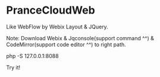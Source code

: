 PranceCloudWeb
==============

Like WebFlow by Webix Layout &amp; JQuery.

Note: Download Webix & Jqconsole(support command ^^) & CodeMirror(support code editor ^^) to right path.

php -S 127.0.0.1:8088

Try it!
